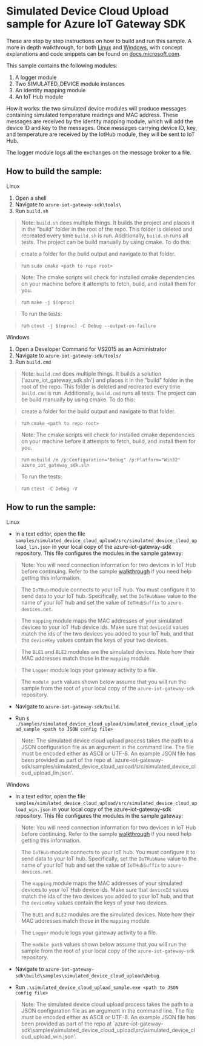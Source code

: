# Simulated Device Cloud Upload sample for Azure IoT Gateway SDK

These are step by step instructions on how to build and run this sample. A more in depth walkthrough, for 
both [Linux](https://docs.microsoft.com/en-us/azure/iot-hub/iot-hub-linux-gateway-sdk-simulated-device) and
[Windows](https://docs.microsoft.com/en-us/azure/iot-hub/iot-hub-windows-gateway-sdk-simulated-device), with 
concept explanations and code snippets can be found on [docs.microsoft.com](https://docs.microsoft.com/en-us/azure/iot-hub/).

This sample contains the following modules:

1. A logger module
2. Two SIMULATED_DEVICE module instances 
3. An identity mapping module
4. An IoT Hub module

How it works: the two simulated device modules will produce messages containing simulated temperature readings and MAC address.
These messages are received by the identity mapping module, which will add the device ID and key to the messages. Once messages
carrying device ID, key, and temperature are received by the IotHub module, they will be sent to IoT Hub.

The logger module logs all the exchanges on the message broker to a file. 

## How to build the sample:
Linux

1. Open a shell
2. Navigate to `azure-iot-gateway-sdk\tools\`
3. Run `build.sh`

>Note: `build.sh` does multiple things. It builds the project and places it in the "build" folder in the root of the repo. This folder is deleted and recreated every time `build.sh` is run. Additionally, `build.sh` runs all tests. The project can be build manually by using cmake. To do this:

>create a folder for the build output and navigate to that folder.

>run `sudo cmake <path to repo root>`

>Note: The cmake scripts will check for installed cmake dependencies on your machine before it attempts to fetch, build, and install them for you.

>run `make -j $(nproc)`

>To run the tests:

>run `ctest -j $(nproc) -C Debug --output-on-failure`

Windows

1. Open a Developer Command for VS2015 as an Administrator
2. Navigate to `azure-iot-gateway-sdk/tools/`
3. Run `build.cmd`

>Note: `build.cmd` does multiple things. It builds a solution ('azure_iot_gateway_sdk.sln') and places it in the "build" folder in the root of the repo. This folder is deleted and recreated every time `build.cmd` is run. Additionally, `build.cmd` runs all tests. The project can be build manually by using cmake. To do this:

>create a folder for the build output and navigate to that folder.

>run `cmake <path to repo root>`

>Note: The cmake scripts will check for installed cmake dependencies on your machine before it attempts to fetch, build, and install them for you.

>run `msbuild /m /p:Configuration="Debug" /p:Platform="Win32" azure_iot_gateway_sdk.sln`

>To run the tests:

>run `ctest -C Debug -V`

## How to run the sample:
Linux

- In a text editor, open the file `samples/simulated_device_cloud_upload/src/simulated_device_cloud_upload_lin.json` in your local copy
of the azure-iot-gateway-sdk repository. This file configures the modules in the sample gateway:

>Note: You will need connection information for two devices in IoT Hub before continuing. Refer to the sample [walkthrough](https://docs.microsoft.com/en-us/azure/iot-hub/iot-hub-linux-gateway-sdk-simulated-device)
if you need help getting this information. 

>The `IoTHub` module connects to your IoT hub. You must configure it to send data to your IoT hub. Specifically, set the `IoTHubName`
value to the name of your IoT hub and set the value of `IoTHubSuffix` to `azure-devices.net`.

>The `mapping` module maps the MAC addresses of your simulated devices to your IoT Hub device ids. Make sure that `deviceId` values
match the ids of the two devices you added to your IoT hub, and that the `deviceKey` values contain the keys of your two devices.

>The `BLE1` and `BLE2` modules are the simulated devices. Note how their MAC addresses match those in the `mapping` module.

>The `Logger` module logs your gateway activity to a file.

>The `module path` values shown below assume that you will run the sample from the root of your local copy of the `azure-iot-gateway-sdk` repository.

- Navigate to `azure-iot-gateway-sdk/build`.

- Run `$ ./samples/simulated_device_cloud_upload/simulated_device_cloud_upload_sample <path to JSON config file>`

>Note: The simulated device cloud upload process takes the path to a JSON configuration file as an argument in the command line. The file must be encoded either as ASCII or UTF-8. An example JSON file has been provided as part of the repo at `azure-iot-gateway-sdk/samples/simulated_device_cloud_upload/src/simulated_device_cloud_upload_lin.json'. 

Windows

- In a text editor, open the file `samples/simulated_device_cloud_upload/src/simulated_device_cloud_upload_win.json` in your local copy
of the azure-iot-gateway-sdk repository. This file configures the modules in the sample gateway:

>Note: You will need connection information for two devices in IoT Hub before continuing. Refer to the sample [walkthrough](https://docs.microsoft.com/en-us/azure/iot-hub/iot-hub-windows-gateway-sdk-simulated-device)
if you need help getting this information. 

>The `IoTHub` module connects to your IoT hub. You must configure it to send data to your IoT hub. Specifically, set the `IoTHubName`
value to the name of your IoT hub and set the value of `IoTHubSuffix` to `azure-devices.net`.

>The `mapping` module maps the MAC addresses of your simulated devices to your IoT Hub device ids. Make sure that `deviceId` values
match the ids of the two devices you added to your IoT hub, and that the `deviceKey` values contain the keys of your two devices.

>The `BLE1` and `BLE2` modules are the simulated devices. Note how their MAC addresses match those in the `mapping` module.

>The `Logger` module logs your gateway activity to a file.

>The `module path` values shown below assume that you will run the sample from the root of your local copy of the `azure-iot-gateway-sdk` repository.

- Navigate to `azure-iot-gateway-sdk\build\samples\simulated_device_cloud_upload\Debug`.

- Run `.\simulated_device_cloud_upload_sample.exe <path to JSON config file>`

>Note: The simulated device cloud upload process takes the path to a JSON configuration file as an argument in the command line. The file must be encoded either as ASCII or UTF-8. An example JSON file has been provided as part of the repo at `azure-iot-gateway-sdk\samples\simulated_device_cloud_upload\src\simulated_device_cloud_upload_win.json'.

